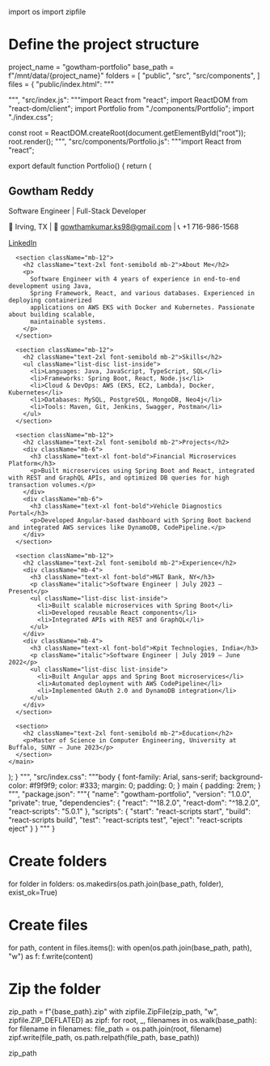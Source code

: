 import os
import zipfile

# Define the project structure
project_name = "gowtham-portfolio"
base_path = f"/mnt/data/{project_name}"
folders = [
    "public",
    "src",
    "src/components",
]
files = {
    "public/index.html": """<!DOCTYPE html>
<html lang="en">
  <head>
    <meta charset="UTF-8" />
    <meta name="viewport" content="width=device-width, initial-scale=1.0" />
    <title>Gowtham Reddy Portfolio</title>
  </head>
  <body>
    <div id="root"></div>
  </body>
</html>
""",
    "src/index.js": """import React from "react";
import ReactDOM from "react-dom/client";
import Portfolio from "./components/Portfolio";
import "./index.css";

const root = ReactDOM.createRoot(document.getElementById("root"));
root.render(<Portfolio />);
""",
    "src/components/Portfolio.js": """import React from "react";

export default function Portfolio() {
  return (
    <main className="p-6 max-w-5xl mx-auto">
      <section className="mb-12">
        <h1 className="text-4xl font-bold">Gowtham Reddy</h1>
        <p className="text-lg text-gray-600">Software Engineer | Full-Stack Developer</p>
        <p className="mt-2">📍 Irving, TX | 📧 gowthamkumar.ks98@gmail.com | 📞 +1 716-986-1568</p>
        <a className="text-blue-500 underline" href="#">LinkedIn</a>
      </section>

      <section className="mb-12">
        <h2 className="text-2xl font-semibold mb-2">About Me</h2>
        <p>
          Software Engineer with 4 years of experience in end-to-end development using Java,
          Spring Framework, React, and various databases. Experienced in deploying containerized
          applications on AWS EKS with Docker and Kubernetes. Passionate about building scalable,
          maintainable systems.
        </p>
      </section>

      <section className="mb-12">
        <h2 className="text-2xl font-semibold mb-2">Skills</h2>
        <ul className="list-disc list-inside">
          <li>Languages: Java, JavaScript, TypeScript, SQL</li>
          <li>Frameworks: Spring Boot, React, Node.js</li>
          <li>Cloud & DevOps: AWS (EKS, EC2, Lambda), Docker, Kubernetes</li>
          <li>Databases: MySQL, PostgreSQL, MongoDB, Neo4j</li>
          <li>Tools: Maven, Git, Jenkins, Swagger, Postman</li>
        </ul>
      </section>

      <section className="mb-12">
        <h2 className="text-2xl font-semibold mb-2">Projects</h2>
        <div className="mb-6">
          <h3 className="text-xl font-bold">Financial Microservices Platform</h3>
          <p>Built microservices using Spring Boot and React, integrated with REST and GraphQL APIs, and optimized DB queries for high transaction volumes.</p>
        </div>
        <div className="mb-6">
          <h3 className="text-xl font-bold">Vehicle Diagnostics Portal</h3>
          <p>Developed Angular-based dashboard with Spring Boot backend and integrated AWS services like DynamoDB, CodePipeline.</p>
        </div>
      </section>

      <section className="mb-12">
        <h2 className="text-2xl font-semibold mb-2">Experience</h2>
        <div className="mb-4">
          <h3 className="text-xl font-bold">M&T Bank, NY</h3>
          <p className="italic">Software Engineer | July 2023 – Present</p>
          <ul className="list-disc list-inside">
            <li>Built scalable microservices with Spring Boot</li>
            <li>Developed reusable React components</li>
            <li>Integrated APIs with REST and GraphQL</li>
          </ul>
        </div>
        <div className="mb-4">
          <h3 className="text-xl font-bold">Kpit Technologies, India</h3>
          <p className="italic">Software Engineer | July 2019 – June 2022</p>
          <ul className="list-disc list-inside">
            <li>Built Angular apps and Spring Boot microservices</li>
            <li>Automated deployment with AWS CodePipeline</li>
            <li>Implemented OAuth 2.0 and DynamoDB integration</li>
          </ul>
        </div>
      </section>

      <section>
        <h2 className="text-2xl font-semibold mb-2">Education</h2>
        <p>Master of Science in Computer Engineering, University at Buffalo, SUNY – June 2023</p>
      </section>
    </main>
  );
}
""",
    "src/index.css": """body {
  font-family: Arial, sans-serif;
  background-color: #f9f9f9;
  color: #333;
  margin: 0;
  padding: 0;
}
main {
  padding: 2rem;
}
""",
    "package.json": """{
  "name": "gowtham-portfolio",
  "version": "1.0.0",
  "private": true,
  "dependencies": {
    "react": "^18.2.0",
    "react-dom": "^18.2.0",
    "react-scripts": "5.0.1"
  },
  "scripts": {
    "start": "react-scripts start",
    "build": "react-scripts build",
    "test": "react-scripts test",
    "eject": "react-scripts eject"
  }
}
"""
}

# Create folders
for folder in folders:
    os.makedirs(os.path.join(base_path, folder), exist_ok=True)

# Create files
for path, content in files.items():
    with open(os.path.join(base_path, path), "w") as f:
        f.write(content)

# Zip the folder
zip_path = f"{base_path}.zip"
with zipfile.ZipFile(zip_path, "w", zipfile.ZIP_DEFLATED) as zipf:
    for root, _, filenames in os.walk(base_path):
        for filename in filenames:
            file_path = os.path.join(root, filename)
            zipf.write(file_path, os.path.relpath(file_path, base_path))

zip_path

